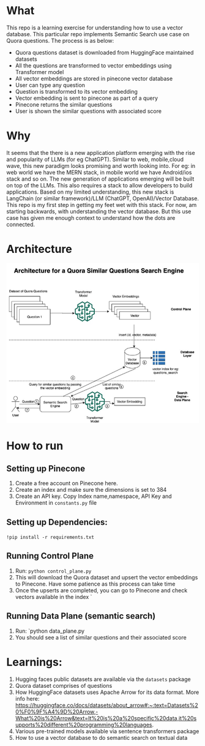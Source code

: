# What
This repo is a learning exercise for understanding how to use a vector database. This particular repo implements Semantic Search use case on Quora questions. The process is as below:
- Quora questions dataset is downloaded from HuggingFace maintained datasets
- All the questions are transformed to vector embeddings using Transformer model
- All vector embeddings are stored in pinecone vector database
- User can type any question
- Question is transformed to its vector embedding
- Vector embedding is sent to pinecone as part of a query
- Pinecone returns the similar questions
- User is shown the similar questions with associated score

# Why
It seems that the there is a new application platform emerging with the rise and popularity of LLMs (for eg ChatGPT). Similar to web, mobile,cloud wave, this new paradigm looks promising and worth looking into. For eg: in web world we have the MERN stack, in mobile world we have Android/ios stack and so on. The new generation of applications emerging will be built on top of the LLMs. This also requires a stack to allow developers to build applications. Based on my limited understanding, this new stack is LangChain (or similar framework)/LLM (ChatGPT, OpenAI)/Vector Database.
  This repo is my first step in getting my feet wet with this stack. For now, am starting backwards, with understanding the vector database. But this use case has given me enough context to understand how the dots are connected.

# Architecture
![Architecture](Architecture.jpg)

# How to run
## Setting up Pinecone
1. Create a free account on Pinecone here.
2. Create an index and make sure the dimensions is set to 384
3. Create an API key. Copy Index name,namespace, API Key and Environment in `constants.py` file

## Setting up Dependencies:
`!pip install -r requirements.txt`

## Running Control Plane
1. Run: `python control_plane.py`
2. This will download the Quora dataset and upsert the vector embeddings to Pinecone. Have some patience as this process can take time
3. Once the upserts are completed, you can go to Pinecone and check vectors available in the index
`
## Running Data Plane (semantic search)
1. Run: `python data_plane.py <question>
2. You should see a list of similar questions and their associated score


# Learnings:
1. Hugging faces public datasets are available via the `datasets` package
2. Quora dataset comprises of questions
3. How HuggingFace datasets uses Apache Arrow for its data format. More info here:
https://huggingface.co/docs/datasets/about_arrow#:~:text=Datasets%20%F0%9F%A4%9D%20Arrow,-What%20is%20Arrow&text=It%20is%20a%20specific%20data,it%20supports%20different%20programming%20languages.
4. Various pre-trained models available via sentence transformers package
5. How to use a vector database to do semantic search on textual data